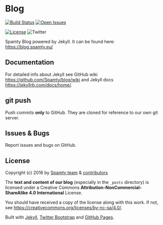 # Blog

[![Build Status](https://travis-ci.org/Spamty/blog.svg?branch=gh-pages)](https://travis-ci.org/Spamty/blog)
[![Open Issues](https://img.shields.io/github/issues/spamty/blog.svg)](https://github.com/Spamty/blog/issues)

[![License](https://img.shields.io/badge/license-CC_BY--NC--SA-blue.png)](https://github.com/Spamty/blog/blob/gh-pages/LICENSE.md)
![Twitter](https://img.shields.io/twitter/follow/Spamty.svg?style=social&label=Follow&maxAge=2592000)


Spamty Blog powered by Jekyll. It can be found here: <https://blog.spamty.eu/>

## Documentation

For detailed info about Jekyll see GitHub wiki <https://github.com/Spamty/blog/wiki> and Jekyll docs <https://jekyllrb.com/docs/home/>.

## git push

Push commits **only** to GitHub. They are cloned for reference to our own git server.

## Issues & Bugs

Report issues and bugs on GitHub.

## License

Copyright (c) 2016 by 
[Spamty team](https://github.com/Spamty) &
[contributors](https://github.com/Spamty/blog/graphs/contributors)

The **text and content of our blog** (especially in the `_posts` directory) 
is licensed under a Creative Commons 
**Attribution-NonCommercial-ShareAlike 4.0 International** License.

You should have received a copy of the license along with this
work. If not, see <https://creativecommons.org/licenses/by-nc-sa/4.0/>.


Built with 
[Jekyll](https://jekyllrb.com/), 
[Twitter Bootstrap](https://getbootstrap.com/) and 
[GitHub Pages](https://pages.github.com).
